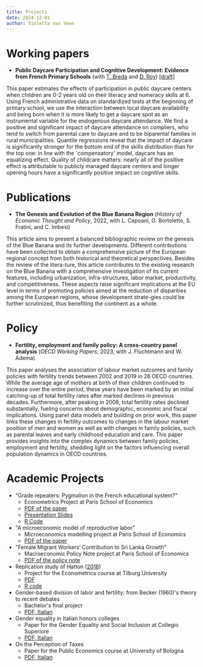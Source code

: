 ```yaml
---
title: Projects
date: 2024-12-01
author: Violetta van Veen
---
```


# Working papers

- **Public Daycare Participation and Cognitive Development: Evidence from French Primary Schools** (with [T. Breda](http://www.parisschoolofeconomics.com/breda-thomas/index_en.html) and [D. Roy](https://www.parisschoolofeconomics.eu/en/people/delphine-roy/)) [[draft]](/uploads/daycare.pdf)

This paper estimates the effects of participation in public daycare centers when children are 0-2 years old on their literacy and numeracy skills at 6.
Using French administrative data on standardized tests at the beginning of primary school, we use the interaction between local daycare availability and being born when it is more likely to get a daycare spot as an instrumental variable for the endogenous daycare attendance. We find a positive and significant impact of daycare attendance on compliers, who tend to switch from parental care to daycare and to be biparental families in rural municipalities.
Quantile regressions reveal that the impact of daycare is significantly stronger for the bottom end of the skills distribution than for the top one: in line with the `compensatory' model, daycare has an equalizing effect.
Quality of childcare matters: nearly all of the positive effect is attributable to publicly managed daycare centers and longer opening hours have a significantly positive impact on cognitive skills.

# Publications

- **The Genesis and Evolution of the Blue Banana Region** (_History of Economic Thought and Policy_, 2022, with L. Capoani, G. Bortoletto, S. Fratini, and C. Imbesi)

This article aims to present a balanced bibliographic review on the genesis of the Blue Banana and its further developments. Different contributions have been collected to obtain a comprehensive picture of the European regional concept from both historical and theoretical perspectives. Besides the review of the litera-ture, this article contributes to the existing research on the Blue Banana with a comprehensive investigation of its current features, including urbanization, infra-structures, labor market, productivity, and competitiveness. These aspects raise significant implications at the EU level in terms of promoting policies aimed at the reduction of disparities among the European regions, whose development strate-gies could be further scrutinized, thus benefiting the continent as a whole.

# Policy

- **Fertility, employment and family policy: A cross-country panel analysis** (_OECD Working Papers_, 2023, with J. Fluchtmann and W. Adema)

This paper analyses the association of labour market outcomes and family policies with fertility trends between 2002 and 2019 in 26 OECD countries. While the average age of mothers at birth of their children continued to increase over the entire period, these years have been marked by an initial catching-up of total fertility rates after marked declines in previous decades. Furthermore, after peaking in 2008, total fertility rates declined substantially, fueling concerns about demographic, economic and fiscal implications. Using panel data models and building on prior work, this paper links these changes in fertility outcomes to changes in the labour market position of men and women as well as with changes in family policies, such as parental leaves and early childhood education and care. This paper provides insights into the complex dynamics between family policies, employment and fertility, shedding light on the factors influencing overall population dynamics in OECD countries.

# Academic Projects

- "Grade repeaters: Pygmalion in the French educational system?"
	- Econometrics Project at Paris School of Economics
	- [PDF of the paper](/uploads/metrics_paper.pdf)
	- [Presentation Slides](/uploads/slides_metrics_proj.pdf)
	- [R Code](/uploads/PPDM1_TOPIC3_applied_economics.R)
- "A microeconomic model of reproductive labor"
	- Microeconomics modelling project at Paris School of Economics
	- [PDF of the paper](/uploads/micro_model.pdf)
- "Female Migrant Workers’ Contribution to Sri Lanka Growth"
	- Macroeconomic Policy Note project at Paris School of Economics
	- [PDF of the policy note](/uploads/Policy_Note.pdf)
- Replication study of Hatton ([2016](https://www.aeaweb.org/articles?id=10.1257/aer.p20161062))
	- Project for the Econometrics course at Tilburg University
	- [PDF](/uploads/hatton.pdf)
	- [R code](/uploads/60_Million_Refugees_Group_13.R)
- Gender-based division of labor and fertility: from Becker (1960)'s theory to recent debates
	- Bachelor's final project
	- [PDF, Italian](/uploads/emi.pdf)
- Gender equality in Italian honors colleges
	- Paper for the Gender Equality and Social Inclusion at Collegio Superiore
	- [PDF, Italian](/uploads/gender_cs.pdf)
- On the Perception of Taxes
	- Paper for the Public Economics course at University of Bologna
	- [PDF, Italian](/uploads/perception_taxes.pdf)



